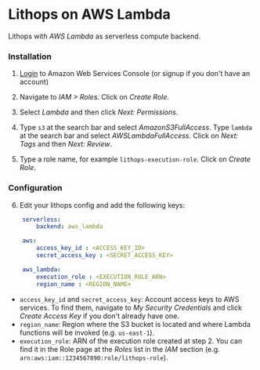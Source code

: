 # Lithops on AWS Lambda

Lithops with *AWS Lambda* as serverless compute backend.

### Installation

1. [Login](https://console.aws.amazon.com/?nc2=h_m_mc) to Amazon Web Services Console (or signup if you don't have an account)
 
2. Navigate to *IAM > Roles*. Click on *Create Role*.
 
3. Select *Lambda* and then click *Next: Permissions*.
 
4. Type `s3` at the search bar and select *AmazonS3FullAccess*. Type `lambda` at the search bar and select *AWSLambdaFullAccess*. Click on *Next: Tags* and then *Next: Review*.
 
5. Type a role name, for example `lithops-execution-role`. Click on *Create Role*.

### Configuration

6. Edit your lithops config and add the following keys:

```yaml
    serverless:
        backend: aws_lambda

    aws:
        access_key_id : <ACCESS_KEY_ID>
        secret_access_key : <SECRET_ACCESS_KEY>

    aws_lambda:
        execution_role : <EXECUTION_ROLE_ARN>
        region_name : <REGION_NAME>
```

 - `access_key_id` and `secret_access_key`: Account access keys to AWS services. To find them, navigate to *My Security Credentials* and click *Create Access Key* if you don't already have one.
 - `region_name`: Region where the S3 bucket is located and where Lambda functions will be invoked (e.g. `us-east-1`).
 - `execution_role`: ARN of the execution role created at step 2. You can find it in the Role page at the *Roles* list in the *IAM* section (e.g. `arn:aws:iam::1234567890:role/lithops-role`).

